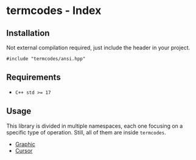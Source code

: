 # termcodes - Index
## Installation
Not external compilation required, just include the header in your project.

`#include "termcodes/ansi.hpp"`

## Requirements
- `C++ std >= 17`

## Usage
This library is divided in multiple namespaces, each one focusing on a specific type of operation. Still, all of them are inside `termcodes`.
- [Graphic](graphic.md)
- [Cursor](cursor.md)
